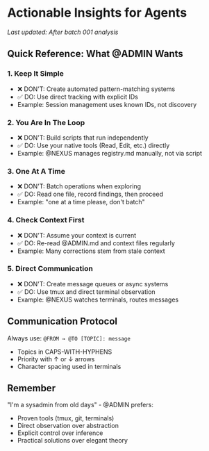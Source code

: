 # Actionable Insights for Agents
*Last updated: After batch 001 analysis*

## Quick Reference: What @ADMIN Wants

### 1. Keep It Simple
- ❌ DON'T: Create automated pattern-matching systems
- ✅ DO: Use direct tracking with explicit IDs
- Example: Session management uses known IDs, not discovery

### 2. You Are In The Loop
- ❌ DON'T: Build scripts that run independently  
- ✅ DO: Use your native tools (Read, Edit, etc.) directly
- Example: @NEXUS manages registry.md manually, not via script

### 3. One At A Time
- ❌ DON'T: Batch operations when exploring
- ✅ DO: Read one file, record findings, then proceed
- Example: "one at a time please, don't batch"

### 4. Check Context First
- ❌ DON'T: Assume your context is current
- ✅ DO: Re-read @ADMIN.md and context files regularly
- Example: Many corrections stem from stale context

### 5. Direct Communication
- ❌ DON'T: Create message queues or async systems
- ✅ DO: Use tmux and direct terminal observation
- Example: @NEXUS watches terminals, routes messages

## Communication Protocol
Always use: `@FROM → @TO [TOPIC]: message`
- Topics in CAPS-WITH-HYPHENS
- Priority with ↑ or ↓ arrows
- Character spacing used in terminals

## Remember
"I'm a sysadmin from old days" - @ADMIN prefers:
- Proven tools (tmux, git, terminals)
- Direct observation over abstraction
- Explicit control over inference
- Practical solutions over elegant theory